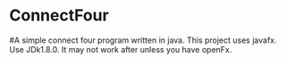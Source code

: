 # ConnectFour

#A simple connect four program written in java. This project uses javafx. Use JDk1.8.0. It may not work after unless you have openFx.
